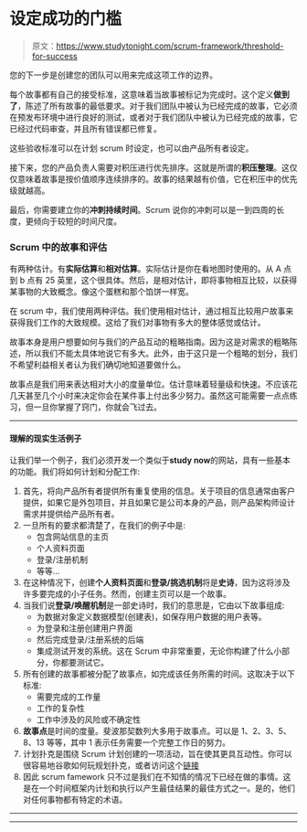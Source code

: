 # 设定成功的门槛

> 原文：<https://www.studytonight.com/scrum-framework/threshold-for-success>

您的下一步是创建您的团队可以用来完成这项工作的边界。

每个故事都有自己的接受标准，这意味着当故事被标记为完成时。这个定义**做到了**，陈述了所有故事的最低要求。对于我们团队中被认为已经完成的故事，它必须在预发布环境中进行良好的测试，或者对于我们团队中被认为已经完成的故事，它已经过代码审查，并且所有错误都已修复。

这些验收标准可以在计划 scrum 时设定，也可以由产品所有者设定。

接下来，您的产品负责人需要对积压进行优先排序。这就是所谓的**积压整理**。这仅仅意味着故事是按价值顺序连续排序的。故事的结果越有价值，它在积压中的优先级就越高。

最后，你需要建立你的**冲刺持续时间**。Scrum 说你的冲刺可以是一到四周的长度，更倾向于较短的时间尺度。

### Scrum 中的故事和评估

有两种估计。有**实际估算**和**相对估算**。实际估计是你在看地图时使用的。从 A 点到 b 点有 25 英里，这个很具体。然后，是相对估计，即将事物相互比较，以获得某事物的大致概念。像这个蛋糕和那个馅饼一样宽。

在 scrum 中，我们使用两种评估。我们使用相对估计，通过相互比较用户故事来获得我们工作的大致规模。这给了我们对事物有多大的整体感觉或估计。

故事本身是用户想要如何与我们的产品互动的粗略指南。因为这是对需求的粗略陈述，所以我们不能太具体地说它有多大。此外，由于这只是一个粗略的划分，我们不希望利益相关者认为我们确切地知道要做什么。

故事点是我们用来表达相对大小的度量单位。估计意味着轻量级和快速。不应该花几天甚至几个小时来决定你会在某件事上付出多少努力。虽然这可能需要一点点练习，但一旦你掌握了窍门，你就会飞过去。

* * *

#### 理解的现实生活例子

让我们举一个例子，我们必须开发一个类似于**study now**的网站，具有一些基本的功能。我们将如何计划和分配工作:

1.  首先，将向产品所有者提供所有重复使用的信息。关于项目的信息通常由客户提供，如果它是外包项目，并且如果它是公司本身的产品，则产品架构师设计需求并提供给产品所有者。
2.  一旦所有的要求都清楚了，在我们的例子中是:
    *   包含网站信息的主页
    *   个人资料页面
    *   登录/注册机制
    *   等等...
3.  在这种情况下，创建**个人资料页面**和**登录/挑选机制**将是**史诗**，因为这将涉及许多要完成的小子任务。然而，创建主页可以是一个故事。
4.  当我们说**登录/唤醒机制**是一部史诗时，我们的意思是，它由以下故事组成:
    *   为数据对象定义数据模型(创建表)，如保存用户数据的用户表等。
    *   为登录和注册创建用户界面
    *   然后完成登录/注册系统的后端
    *   集成测试开发的系统。这在 Scrum 中非常重要，无论你构建了什么小部分，你都要测试它。
5.  所有创建的故事都被分配了故事点，如完成该任务所需的时间。这取决于以下标准:
    *   需要完成的工作量
    *   工作的复杂性
    *   工作中涉及的风险或不确定性
6.  **故事点**是时间的度量。斐波那契数列大多用于故事点。可以是 1、2、3、5、8、13 等等，其中 1 表示任务需要一个完整工作日的努力。
7.  计划扑克是围绕 Scrum 计划创建的一项活动，旨在使其更具互动性。你可以很容易地谷歌如何玩规划扑克，或者访问这个[链接](https://en.wikipedia.org/wiki/Planning_poker)
8.  因此 scrum famework 只不过是我们在不知情的情况下已经在做的事情。这是在一个时间框架内计划和执行以产生最佳结果的最佳方式之一。是的，他们对任何事物都有特定的术语。

* * *

* * *